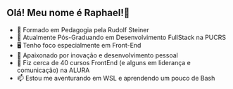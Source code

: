 ## Olá! Meu nome é Raphael!👋

- 🔭 Formado em Pedagogia pela Rudolf Steiner
- 🌱 Atualmente Pós-Graduando em Desenvolvimento FullStack na PUCRS
- 🖥️ Tenho foco especialmente em Front-End
- 🤔 Apaixonado por inovação e desenvolvimento pessoal
- 💬 Fiz cerca de 40 cursos FrontEnd (e alguns em liderança e comunicação) na ALURA
- 📫 Estou me aventurando em WSL e aprendendo um pouco de Bash

